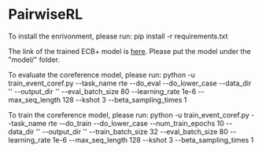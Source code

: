 # PairwiseRL

To install the enrivonment, please run:
  pip install -r requirements.txt

The link of the trained ECB+ model is [here](https://drive.google.com/file/d/18_MYR6UVCzO4YmAnm5WQ2djVsZt_-3ab/view?usp=sharing). Please put the model under the "model/" folder.

To evaluate the coreference model, please run:
  python -u train_event_coref.py --task_name rte --do_eval --do_lower_case --data_dir '' --output_dir '' --eval_batch_size 80 --learning_rate 1e-6 --max_seq_length 128 --kshot 3 --beta_sampling_times 1

To train the coreference model, please run:
  python -u train_event_coref.py --task_name rte --do_train --do_lower_case --num_train_epochs 10 --data_dir '' --output_dir '' --train_batch_size 32 --eval_batch_size 80 --learning_rate 1e-6 --max_seq_length 128 --kshot 3 --beta_sampling_times 1
